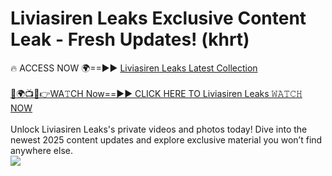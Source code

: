 # Liviasiren Leaks Exclusive Content Leak - Fresh Updates! (khrt)

🔥 ACCESS NOW 🌍==►► <a href="https://tinyurl.com/kvy9nzfs" rel="nofollow">Liviasiren Leaks Latest Collection</a>
<br><br>
[🔴🌍📺📱👉WA𝚃CH Now==►► CLICK HERE TO Liviasiren Leaks 𝚆𝙰𝚃𝙲𝙷 NOW](https://tinyurl.com/kvy9nzfs)
<br><br>
Unlock Liviasiren Leaks's private videos and photos today! Dive into the newest 2025 content updates and explore exclusive material you won’t find anywhere else.
<br>
<a href="https://tinyurl.com/kvy9nzfs" rel="nofollow" data-target="animated-image.originalLink"><img src="https://camo.githubusercontent.com/8a4f000d20f83aca3bf7ec5f350d767afa0574a8a352519fd8cfa583a6f93a33/68747470733a2f2f692e696d6775722e636f6d2f644a486b345a712e676966" data-canonical-src="https://i.imgur.com/dJHk4Zq.gif" style="max-width: 100%; display: inline-block;" data-target="animated-image.originalImage"></a>
<br>
